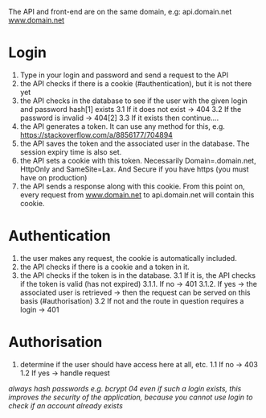 The API and front-end are on the same domain, e.g:
api.domain.net
www.domain.net

# Login
1.  Type in your login and password and send a request to the API
2. the API checks if there is a cookie (#authentication), but it is not there yet
3. the API checks in the database to see if the user with the given login and password hash[1] exists
3.1 If it does not exist -> 404
3.2 If the password is invalid -> 404[2]
3.3 If it exists then continue....
4. the API generates a token. It can use any method for this, e.g. https://stackoverflow.com/a/8856177/704894
5. the API saves the token and the associated user in the database. The session expiry time is also set.
6. the API sets a cookie with this token. Necessarily Domain=.domain.net, HttpOnly and SameSite=Lax. And Secure if you have https (you must have on production)
7. the API sends a response along with this cookie. From this point on, every request from www.domain.net to api.domain.net will contain this cookie.

# Authentication
1. the user makes any request, the cookie is automatically included.
2. the API checks if there is a cookie and a token in it.
3. the API checks if the token is in the database.
3.1 If it is, the API checks if the token is valid (has not expired)
3.1.1. If no -> 401
3.1.2. If yes -> the associated user is retrieved -> then the request can be served on this basis (#authorisation)
3.2 If not and the route in question requires a login -> 401

# Authorisation
1. determine if the user should have access here at all, etc.
1.1 If no -> 403
1.2 If yes -> handle request

*always hash passwords e.g. bcrypt*
 *04 even if such a login exists, this improves the security of the application, because you cannot use login to check if an account already exists*
